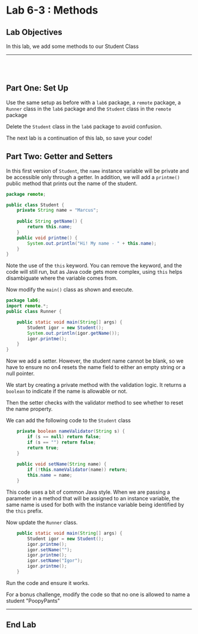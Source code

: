 # Lab 6-3 : Methods

## Lab Objectives

In this lab, we add some methods to our Student Class

---
<br/>
<br/>

## Part One: Set Up

Use the same setup as before with a `lab6` package, a `remote` package, a `Runner` class in the `lab6` package and the `Student` class in the `remote` package

Delete the `Student` class in the `lab6` package to avoid confusion.

The next lab is a continuation of this lab, so save your code!

## Part Two: Getter and Setters

In this first version of `Student`, the `name` instance variable will be private and be accessible only through a getter. In addition, we will add a `printme()` public method that prints out the name of the student.

```java
package remote;

public class Student {
	private String name = "Marcus";
	
	public String getName() {
		return this.name;
	}
	public void printme() {
		System.out.println("Hi! My name - " + this.name);
	}
}
```

Note the use of the `this` keyword. You can remove the keyword, and the code will still run, but as Java code gets more complex, using `this` helps disambiguate where the variable comes from.

Now modify the `main()` class as shown and execute.

```java
package lab6;
import remote.*;
public class Runner {

	public static void main(String[] args) {
		Student igor = new Student();
		System.out.println(igor.getName());
		igor.printme();
	}
}
```
Now we add a setter. However, the student name cannot be blank, so we have to ensure no on4 resets the name field to either an empty string or a null pointer.

We start by creating a private method with the validation logic. It returns a `boolean` to indicate if the name is allowable or not.

Then the setter checks with the validator method to see whether to reset the name property.

We can add the following code to the `Student` class

```java
	private boolean nameValidator(String s) {
		if (s == null) return false;
		if (s == "") return false;
		return true;
	}
	
	public void setName(String name) {
		if (!this.nameValidator(name)) return;
		this.name = name;
	}
```
This code uses a bit of common Java style. When we are passing a parameter in a method that will be assigned to an instance variable, the same name is used for both with the instance variable being identified by the `this` prefix.

Now update the `Runner` class.

```java
	public static void main(String[] args) {
		Student igor = new Student();
		igor.printme();
		igor.setName("");
		igor.printme();
		igor.setName("Igor");
		igor.printme();
	}
```

Run the code and ensure it works.

For a bonus challenge, modify the code so that no one is allowed to name a student "PoopyPants"

---

## End Lab
